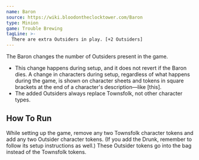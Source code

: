 ```yaml
---
name: Baron
source: https://wiki.bloodontheclocktower.com/Baron
type: Minion
game: Trouble Brewing
tagLine: >-
  There are extra Outsiders in play. [+2 Outsiders]
---
```


The Baron changes the number of Outsiders present in the game.

- This change happens during setup, and it does not revert if the Baron
  dies. A change in characters during setup, regardless of what happens
  during the game, is shown on character sheets and tokens in square
  brackets at the end of a character's description—like [this].
- The added Outsiders always replace Townsfolk, not other character
  types.

## How To Run

While setting up the game, remove any two Townsfolk character tokens and
add any two Outsider character tokens. (If you add the Drunk, remember
to follow its setup instructions as well.) These Outsider tokens go into
the bag instead of the Townsfolk tokens.

